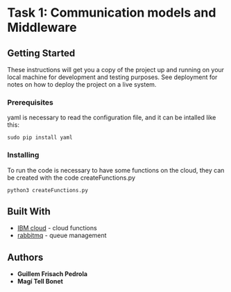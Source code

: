 # Task 1: Communication models and Middleware

## Getting Started

These instructions will get you a copy of the project up and running on your local machine for development and testing purposes. See deployment for notes on how to deploy the project on a live system.

### Prerequisites

yaml is necessary to read the configuration file, and it can be intalled like this:

```
sudo pip install yaml
```

### Installing

To run the code is necessary to have some functions on the cloud, they can be created with the code createFunctions.py

```
python3 createFunctions.py
```

## Built With

* [IBM cloud](https://www.ibm.com/uk-en/cloud) - cloud functions
* [rabbitmq](https://www.rabbitmq.com) - queue management

## Authors

* **Guillem Frisach Pedrola** 
* **Magí Tell Bonet** 

